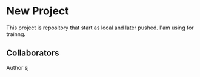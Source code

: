 # New Project

This project is repository that start as local and later pushed.
I'am using for trainng. 

## Collaborators
Author sj
